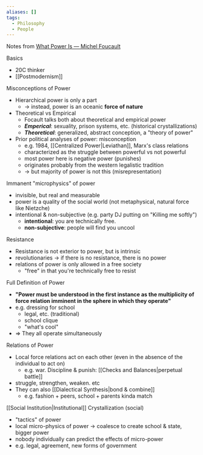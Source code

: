 ```yaml
---
aliases: []
tags:
  - Philosophy
  - People
---
```


Notes from [What Power Is — Michel Foucault](https://www.youtube.com/watch?v=tTJNOEvCQFY)

Basics
- 20C thinker
- [[Postmodernism]]

Misconceptions of Power
- Hierarchical power is only a part
	- → instead, power is an oceanic **force of nature**
- Theoretical vs Empirical
	- Focault talks both about theoretical and empirical power
	- **_Emperical_**: sexuality, prison systems, etc. (historical crystallizations)
	- **_Theoretical_**: generalized, abstract conception, a "theory of power"
- Prior political analyses of power: misconception
	- e.g. 1984, [[Centralized Power|Leviathan]], Marx's class relations
	- characterized as the struggle between powerful vs not powerful
	- most power here is negative power (punishes)
	- originates probably from the western legalistic tradition
	- → but majority of power is not this (misrepresentation)

Immanent "microphysics" of power
- invisible, but real and measurable
- power is a quality of the social world (not metaphysical, natural force like Nietzche)
- intentional & non-subjective (e.g. party DJ putting on "Killing me softly")
	- **intentional**: you are technically free.
	- **non-subjective**: people will find you uncool

Resistance
- Resistance is not exterior to power, but is intrinsic
- revolutionaries → if there is no resistance, there is no power
- relations of power is only allowed in a free society
	- "free" in that you're technically free to resist

Full Definition of Power
- **"Power must be understood in the first instance as the multiplicity of force relation imminent in the sphere in which they operate"**
- e.g. dressing for school
	- legal, etc. (traditional)
	- school clique
	- "what's cool"
- ⇒ They all operate simultaneously

Relations of Power
- Local force relations act on each other (even in the absence of the individual to act on)
	- e.g. war. Discipline & punish: [[Checks and Balances|perpetual battle]]
- struggle, strengthen, weaken. etc
- They can also [[Dialectical Synthesis|bond & combine]]
	- e.g. fashion + peers, school + parents kinda match

[[Social Institution|Institutional]] Crystallization (social)
- "tactics" of power
- local micro-physics of power → coalesce to create school & state, bigger power
- nobody individually can predict the effects of micro-power
- e.g. legal, agreement, new forms of government
